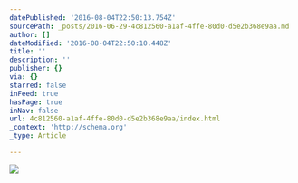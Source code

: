 ```yaml
---
datePublished: '2016-08-04T22:50:13.754Z'
sourcePath: _posts/2016-06-29-4c812560-a1af-4ffe-80d0-d5e2b368e9aa.md
author: []
dateModified: '2016-08-04T22:50:10.448Z'
title: ''
description: ''
publisher: {}
via: {}
starred: false
inFeed: true
hasPage: true
inNav: false
url: 4c812560-a1af-4ffe-80d0-d5e2b368e9aa/index.html
_context: 'http://schema.org'
_type: Article

---
```

![](https://imgflo.herokuapp.com/graph/vahj1ThiexotieMo/223910b689cdb9805c79c164adca42f8/croprotate.jpg?cropheight=2913&cropwidth=4368&degrees=0&input=https%3A%2F%2Fthe-grid-user-content.s3-us-west-2.amazonaws.com%2F377e2383-c31c-4e3a-8f0c-01beadb986aa.jpg&x=0&y=0)